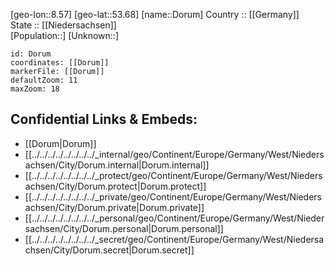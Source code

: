﻿---
location: [53.68,8.57] 
mapzoom: [7,12] 
mapmarker: city 
type: City
tags:
- geo/City


SpocWebEntityId: 29856
isDeleted: false
confidential: public

---
[geo-lon::8.57] 
[geo-lat::53.68] 
[name::Dorum] 
Country :: [[Germany]]  
State :: [[Niedersachsen]]  
[Population::] 
[Unknown::] 


```leaflet
id: Dorum
coordinates: [[Dorum]] 
markerFile: [[Dorum]] 
defaultZoom: 11 
maxZoom: 18
```


## Confidential Links & Embeds: 
- [[Dorum|Dorum]]  
- [[../../../../../../../../_internal/geo/Continent/Europe/Germany/West/Niedersachsen/City/Dorum.internal|Dorum.internal]] 
- [[../../../../../../../../_protect/geo/Continent/Europe/Germany/West/Niedersachsen/City/Dorum.protect|Dorum.protect]] 
- [[../../../../../../../../_private/geo/Continent/Europe/Germany/West/Niedersachsen/City/Dorum.private|Dorum.private]] 
- [[../../../../../../../../_personal/geo/Continent/Europe/Germany/West/Niedersachsen/City/Dorum.personal|Dorum.personal]] 
- [[../../../../../../../../_secret/geo/Continent/Europe/Germany/West/Niedersachsen/City/Dorum.secret|Dorum.secret]] 
